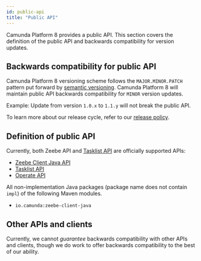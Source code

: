 ```yaml
---
id: public-api
title: "Public API"
---
```


Camunda Platform 8 provides a public API. This section covers the definition of the public API and backwards compatibility for version updates.

## Backwards compatibility for public API

Camunda Platform 8 versioning scheme follows the `MAJOR.MINOR.PATCH` pattern put forward by [semantic versioning](https://semver.org/). Camunda Platform 8 will
maintain public API backwards compatibility for `MINOR` version updates.

Example: Update from version `1.0.x` to `1.1.y` will not break the public API.

To learn more about our release cycle, refer to our [release policy](/reference/release-policy.md).

## Definition of public API

Currently, both Zeebe API and [Tasklist API](/apis-clients/tasklist-api/generated.md) are officially supported APIs:

- [Zeebe Client Java API](/apis-clients/java-client/index.md)
- [Tasklist API](/apis-clients/tasklist-api/generated.md)
- [Operate API](/apis-clients/operate-api/index.md)

All non-implementation Java packages (package name does not contain `impl`) of the following Maven modules.

- `io.camunda:zeebe-client-java`

## Other APIs and clients

Currently, we cannot _guarantee_ backwards compatibility with other APIs and clients, though we do work to offer backwards compatibility to the best of our ability.
